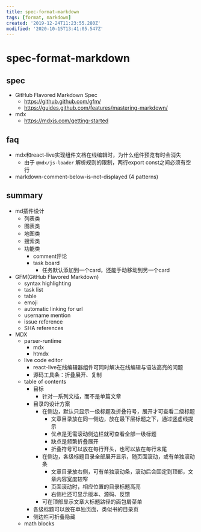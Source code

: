 ```yaml
---
title: spec-format-markdown
tags: [format, markdown]
created: '2019-12-24T11:23:55.280Z'
modified: '2020-10-15T13:41:05.547Z'
---
```


# spec-format-markdown

## spec

- GitHub Flavored Markdown Spec
  - https://github.github.com/gfm/
  - https://guides.github.com/features/mastering-markdown/
- mdx
  - https://mdxjs.com/getting-started

## faq

- mdx和react-live实现组件文档在线编辑时，为什么组件预览有时会消失
  - 由于 `@mdx/js-loader` 解析规则的限制，两行export const之间必须有空行
- markdown-comment-below-is-not-displayed (4 patterns)

[//]: # (This may be the most platform independent comment)

[//]: <> (This is also a comment.)

[comment]: <> (This is a comment, it will not be included)  

<!---
your comment goes here
and here
-->

## summary

- md插件设计
  - 列表类
  - 图表类
  - 地图类
  - 搜索类
  - 功能类
    - comment评论
    - task board
      - 任务默认添加到一个card，还能手动移动到另一个card
- GFM(GitHub Flavored Markdown)
  - syntax highlighting
  - task list
  - table
  - emoji
  - automatic linking for url
  - username mention
  - issue reference
  - SHA references
- MDX
  - parser-runtime
    - mdx
    - htmdx
  - live code editor
    - react-live在线编辑器组件可同时解决在线编辑与语法高亮的问题
    - 源码工具条：折叠展开、复制
  - table of contents
    - 目标
      - 针对一系列文档，而不是单篇文章
    - 目录的设计方案
      - 在侧边，默认只显示一级标题及折叠符号，展开才可查看二级标题
        - 文章目录放在同一侧边，放在最下层标题之下，通过竖虚线提示
        - 优点是无需滚动侧边栏就可查看全部一级标题
        - 缺点是频繁折叠展开
        - 折叠符号可以放在每行开头，也可以放在每行末尾
      - 在侧边，各级标题目录全部展开显示，随页面滚动，或有单独滚动条
        - 文章目录放右侧，可有单独滚动条，滚动后会固定到顶部，文章内容宽度较窄
        - 页面滚动时，相应位置的目录标题高亮
        - 右侧栏还可显示版本、源码、反馈
      - 可在顶部显示文章大标题路径的面包屑菜单
    - 各级标题可以放在单独页面，类似书的目录页
    - 侧边栏可折叠隐藏
  - math blocks


